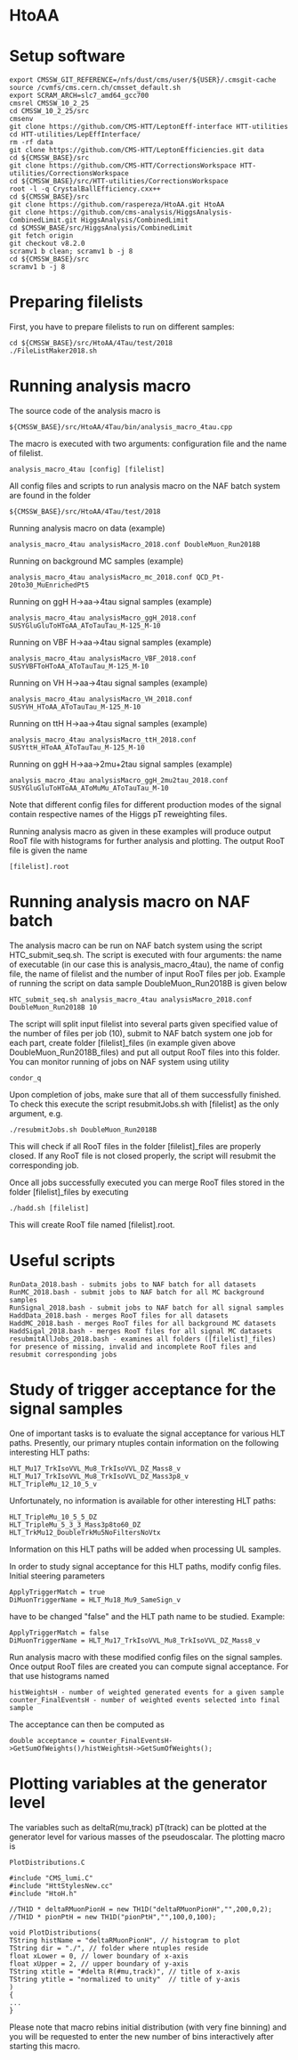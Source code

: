 # HtoAA

# Setup software

```
export CMSSW_GIT_REFERENCE=/nfs/dust/cms/user/${USER}/.cmsgit-cache
source /cvmfs/cms.cern.ch/cmsset_default.sh
export SCRAM_ARCH=slc7_amd64_gcc700
cmsrel CMSSW_10_2_25
cd CMSSW_10_2_25/src
cmsenv
git clone https://github.com/CMS-HTT/LeptonEff-interface HTT-utilities
cd HTT-utilities/LepEffInterface/
rm -rf data
git clone https://github.com/CMS-HTT/LeptonEfficiencies.git data
cd ${CMSSW_BASE}/src
git clone https://github.com/CMS-HTT/CorrectionsWorkspace HTT-utilities/CorrectionsWorkspace
cd ${CMSSW_BASE}/src/HTT-utilities/CorrectionsWorkspace
root -l -q CrystalBallEfficiency.cxx++
cd ${CMSSW_BASE}/src
git clone https://github.com/raspereza/HtoAA.git HtoAA
git clone https://github.com/cms-analysis/HiggsAnalysis-CombinedLimit.git HiggsAnalysis/CombinedLimit
cd $CMSSW_BASE/src/HiggsAnalysis/CombinedLimit
git fetch origin
git checkout v8.2.0
scramv1 b clean; scramv1 b -j 8
cd ${CMSSW_BASE}/src
scramv1 b -j 8
```

# Preparing filelists

First, you have to prepare filelists to run on different samples:
```
cd ${CMSSW_BASE}/src/HtoAA/4Tau/test/2018
./FileListMaker2018.sh
```

# Running analysis macro

The source code of the analysis macro is 
```
${CMSSW_BASE}/src/HtoAA/4Tau/bin/analysis_macro_4tau.cpp 
```

The macro is executed with two arguments: configuration file and the name of filelist.
```
analysis_macro_4tau [config] [filelist]
```

All config files and scripts to run analysis macro on the NAF batch system are found in the folder 
```
${CMSSW_BASE}/src/HtoAA/4Tau/test/2018
```

Running analysis macro on data (example)
```
analysis_macro_4tau analysisMacro_2018.conf DoubleMuon_Run2018B
```

Running on background MC samples (example)
```
analysis_macro_4tau analysisMacro_mc_2018.conf QCD_Pt-20to30_MuEnrichedPt5
```

Running on ggH H->aa->4tau signal samples (example)
```
analysis_macro_4tau analysisMacro_ggH_2018.conf SUSYGluGluToHToAA_AToTauTau_M-125_M-10
```

Running on VBF H->aa->4tau signal samples (example)
```
analysis_macro_4tau analysisMacro_VBF_2018.conf SUSYVBFToHToAA_AToTauTau_M-125_M-10
```

Running on VH H->aa->4tau signal samples (example)
```
analysis_macro_4tau analysisMacro_VH_2018.conf SUSYVH_HToAA_AToTauTau_M-125_M-10
```

Running on ttH H->aa->4tau signal samples (example)
```
analysis_macro_4tau analysisMacro_ttH_2018.conf SUSYttH_HToAA_AToTauTau_M-125_M-10
```

Running on ggH H->aa->2mu+2tau signal samples (example)
```
analysis_macro_4tau analysisMacro_ggH_2mu2tau_2018.conf SUSYGluGluToHToAA_AToMuMu_AToTauTau_M-10
```

Note that different config files for different production modes of the signal contain respective names of the Higgs pT reweighting files.

Running analysis macro as given in these examples will produce output RooT file with histograms for further analysis and plotting. The output RooT file is given the name
```
[filelist].root
```

# Running analysis macro on NAF batch

The analysis macro can be run on NAF batch system using the script HTC_submit_seq.sh. The script is executed with four arguments: the name of executable (in our case this is analysis_macro_4tau), the name of config file, the name of filelist and the number of input RooT files per job. Example of running the script on data sample DoubleMuon_Run2018B is given below
```
HTC_submit_seq.sh analysis_macro_4tau analysisMacro_2018.conf DoubleMuon_Run2018B 10
```
The script will split input filelist into several parts given specified value of the number of files per job (10), submit to NAF batch system one job for each part, create folder [filelist]_files (in example given above DoubleMuon_Run2018B_files) and put all output RooT files into this folder. You can monitor running of jobs on NAF system using utility
```
condor_q
```

Upon completion of jobs, make sure that all of them successfully finished. To check this execute the script resubmitJobs.sh with [filelist] as the only argument, e.g.
```
./resubmitJobs.sh DoubleMuon_Run2018B
```

This will check if all RooT files in the folder [filelist]_files are properly closed. If any RooT file is not closed properly, the script will resubmit the corresponding job.

Once all jobs successfully executed you can merge RooT files stored in the folder [filelist]_files by executing
```
./hadd.sh [filelist]
``` 
  
This will create RooT file named [filelist].root. 

# Useful scripts

```
RunData_2018.bash - submits jobs to NAF batch for all datasets
RunMC_2018.bash - submit jobs to NAF batch for all MC background samples
RunSignal_2018.bash - submit jobs to NAF batch for all signal samples
HaddData_2018.bash - merges RooT files for all datasets
HaddMC_2018.bash - merges RooT files for all background MC datasets
HaddSigal_2018.bash - merges RooT files for all signal MC datasets
resubmitAllJobs_2018.bash - examines all folders ([filelist]_files) for presence of missing, invalid and incomplete RooT files and resubmit corresponding jobs
```

# Study of trigger acceptance for the signal samples
 
One of important tasks is to evaluate the signal acceptance for various HLT paths. Presently, our primary ntuples contain information on the following interesting HLT paths:
```
HLT_Mu17_TrkIsoVVL_Mu8_TrkIsoVVL_DZ_Mass8_v
HLT_Mu17_TrkIsoVVL_Mu8_TrkIsoVVL_DZ_Mass3p8_v
HLT_TripleMu_12_10_5_v
```
Unfortunately, no information is available for other interesting HLT paths:
```
HLT_TripleMu_10_5_5_DZ
HLT_TripleMu_5_3_3_Mass3p8to60_DZ
HLT_TrkMu12_DoubleTrkMu5NoFiltersNoVtx
```
Information on this HLT paths will be added when processing UL samples.


In order to study signal acceptance for this HLT paths, modify config files.
Initial steering parameters
```
ApplyTriggerMatch = true
DiMuonTriggerName = HLT_Mu18_Mu9_SameSign_v
```
have to be changed "false" and the HLT path name to be studied. Example:
```
ApplyTriggerMatch = false
DiMuonTriggerName = HLT_Mu17_TrkIsoVVL_Mu8_TrkIsoVVL_DZ_Mass8_v
```

Run analysis macro with these modified config files on the signal samples. Once output RooT files are created you can compute signal acceptance. For that use histograms named 
```
histWeightsH - number of weighted generated events for a given sample
counter_FinalEventsH - number of weighted events selected into final sample
``` 
The acceptance can then be computed as
```
double acceptance = counter_FinalEventsH->GetSumOfWeights()/histWeightsH->GetSumOfWeights();
```

# Plotting variables at the generator level

The variables such as deltaR(mu,track) pT(track) can be plotted at the generator level for various masses of the pseudoscalar. The plotting macro is
```
PlotDistributions.C

#include "CMS_lumi.C"
#include "HttStylesNew.cc"
#include "HtoH.h"

//TH1D * deltaRMuonPionH = new TH1D("deltaRMuonPionH","",200,0,2);
//TH1D * pionPtH = new TH1D("pionPtH","",100,0,100);

void PlotDistributions(
TString histName = "deltaRMuonPionH", // histogram to plot
TString dir = "./", // folder where ntuples reside
float xLower = 0, // lower boundary of x-axis
float xUpper = 2, // upper boundary of y-axis
TString xtitle = "#delta R(#mu,track)", // title of x-axis
TString ytitle = "normalized to unity"  // title of y-axis
) 
{
...
}

```

Please note that macro rebins initial distribution (with very fine binning) and you will be requested to enter the new number of bins interactively after starting this macro.



